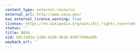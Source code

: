 ```yaml
---
content_type: external-resource
external_url: http://www.nasa.gov/
has_external_license_warning: true
license: https://en.wikipedia.org/wiki/All_rights_reserved
status: ''
title: NASA
uid: b0c7e93a-12b6-41d9-9b16-0397f499a205
wayback_url: ''
---
```


